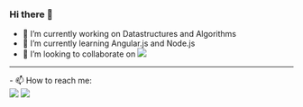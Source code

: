 ### Hi there 👋

<!--
**shivkumarverma/shivkumarverma** is a ✨ _special_ ✨ repository because its `README.md` (this file) appears on your GitHub profile.

Here are some ideas to get you started: -->

- 🔭 I’m currently working on Datastructures and Algorithms
- 🌱 I’m currently learning Angular.js and Node.js
- 👯 I’m looking to collaborate on <a href = "https://www.linkedin.com/in/shiv-kumar-verma-3a8a83192/"><img src="https://img.shields.io/badge/LinkedIn-0077B5?style=for-the-badge&logo=linkedin&logoColor=white" /></a>
<hr>
- 📫 How to reach me: 
     <br>
      <a href = "mailto:shivk.v047@gmail.com"><img src="https://img.shields.io/badge/Gmail-D14836?style=for-the-badge&logo=gmail&logoColor=white" /></a>
      <a href = "https://www.linkedin.com/in/shiv-kumar-verma-3a8a83192/"><img src="https://img.shields.io/badge/LinkedIn-0077B5?style=for-the-badge&logo=linkedin&logoColor=white" /></a>
      

<!-- 💬 Ask me about
- 😄 Pronouns: ...
- ⚡ Fun fact: ...: -->


